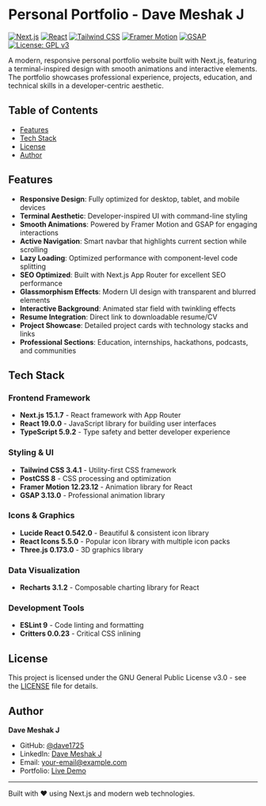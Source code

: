 # Personal Portfolio - Dave Meshak J

[![Next.js](https://img.shields.io/badge/Next.js-15.1.7-black?logo=next.js&logoColor=white)](https://nextjs.org/)
[![React](https://img.shields.io/badge/React-19.0.0-blue?logo=react&logoColor=white)](https://reactjs.org/)
[![Tailwind CSS](https://img.shields.io/badge/Tailwind_CSS-3.4.1-38B2AC?logo=tailwind-css&logoColor=white)](https://tailwindcss.com/)
[![Framer Motion](https://img.shields.io/badge/Framer_Motion-12.23.12-0055FF?logo=framer&logoColor=white)](https://www.framer.com/motion/)
[![GSAP](https://img.shields.io/badge/GSAP-3.13.0-88CE02?logo=greensock&logoColor=white)](https://greensock.com/gsap/)
[![License: GPL v3](https://img.shields.io/badge/License-GPLv3-blue.svg)](https://www.gnu.org/licenses/gpl-3.0)

A modern, responsive personal portfolio website built with Next.js, featuring a terminal-inspired design with smooth animations and interactive elements. The portfolio showcases professional experience, projects, education, and technical skills in a developer-centric aesthetic.

## Table of Contents

- [Features](#features)
- [Tech Stack](#tech-stack)
- [License](#license)
- [Author](#author)

## Features

- **Responsive Design**: Fully optimized for desktop, tablet, and mobile devices
- **Terminal Aesthetic**: Developer-inspired UI with command-line styling
- **Smooth Animations**: Powered by Framer Motion and GSAP for engaging interactions
- **Active Navigation**: Smart navbar that highlights current section while scrolling
- **Lazy Loading**: Optimized performance with component-level code splitting
- **SEO Optimized**: Built with Next.js App Router for excellent SEO performance
- **Glassmorphism Effects**: Modern UI design with transparent and blurred elements
- **Interactive Background**: Animated star field with twinkling effects
- **Resume Integration**: Direct link to downloadable resume/CV
- **Project Showcase**: Detailed project cards with technology stacks and links
- **Professional Sections**: Education, internships, hackathons, podcasts, and communities

## Tech Stack

### Frontend Framework
- **Next.js 15.1.7** - React framework with App Router
- **React 19.0.0** - JavaScript library for building user interfaces
- **TypeScript 5.9.2** - Type safety and better developer experience

### Styling & UI
- **Tailwind CSS 3.4.1** - Utility-first CSS framework
- **PostCSS 8** - CSS processing and optimization
- **Framer Motion 12.23.12** - Animation library for React
- **GSAP 3.13.0** - Professional animation library

### Icons & Graphics
- **Lucide React 0.542.0** - Beautiful & consistent icon library
- **React Icons 5.5.0** - Popular icon library with multiple icon packs
- **Three.js 0.173.0** - 3D graphics library

### Data Visualization
- **Recharts 3.1.2** - Composable charting library for React

### Development Tools
- **ESLint 9** - Code linting and formatting
- **Critters 0.0.23** - Critical CSS inlining

## License

This project is licensed under the GNU General Public License v3.0 - see the [LICENSE](LICENSE) file for details.

## Author

**Dave Meshak J**
- GitHub: [@dave1725](https://github.com/dave1725)
- LinkedIn: [Dave Meshak J](https://linkedin.com/in/davemeshakj)
- Email: [your-email@example.com](mailto:your-email@example.com)
- Portfolio: [Live Demo](https://your-portfolio-url.com)

---

Built with ❤️ using Next.js and modern web technologies.
